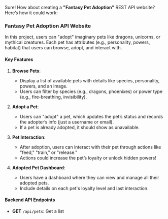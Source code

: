 Sure! How about creating a **"Fantasy Pet Adoption"** REST API website? Here’s how it could work:

### Fantasy Pet Adoption API Website

In this project, users can "adopt" imaginary pets like dragons, unicorns, or mythical creatures. Each pet has attributes (e.g., personality, powers, habitat) that users can browse, adopt, and interact with.

#### Key Features

1. **Browse Pets**:  
   - Display a list of available pets with details like species, personality, powers, and an image.
   - Users can filter by species (e.g., dragons, phoenixes) or power type (e.g., fire-breathing, invisibility).

2. **Adopt a Pet**:
   - Users can "adopt" a pet, which updates the pet’s status and records the adopter’s info (just a username or email).
   - If a pet is already adopted, it should show as unavailable.

3. **Pet Interaction**:
   - After adoption, users can interact with their pet through actions like "feed," "train," or "release."
   - Actions could increase the pet’s loyalty or unlock hidden powers!

4. **Adopted Pet Dashboard**:
   - Users have a dashboard where they can view and manage all their adopted pets.
   - Include details on each pet's loyalty level and last interaction.

#### Backend API Endpoints

- **GET** `/api/pets`: Get a list